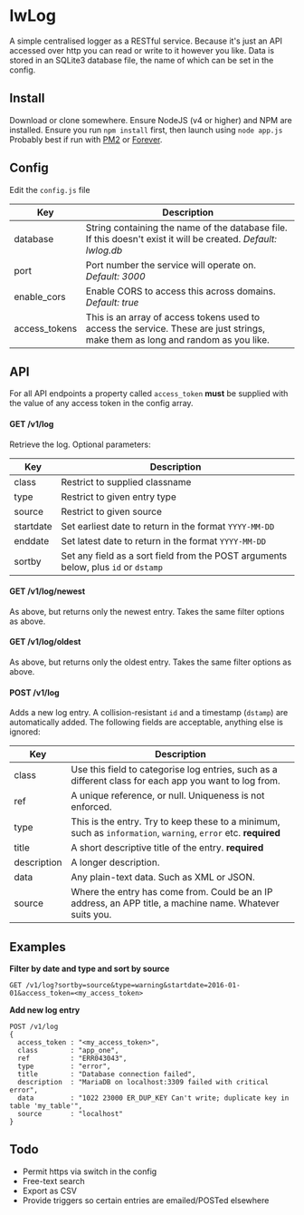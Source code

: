 # lwLog
A simple centralised logger as a RESTful service. Because it's just an API accessed over http you can read or write to it however you like. Data is stored in an SQLite3 database file, the name of which can be set in the config.

## Install
Download or clone somewhere. Ensure NodeJS (v4 or higher) and NPM are installed. Ensure you run `npm install` first, then launch using `node app.js` Probably best if run with [PM2](http://pm2.keymetrics.io/) or [Forever](https://github.com/foreverjs/forever).

## Config
Edit the `config.js` file

| Key | Description |
| --- | ----------- |
| database | String containing the name of the database file. If this doesn't exist it will be created. *Default: lwlog.db* |
| port | Port number the service will operate on. *Default: 3000* |
| enable_cors | Enable CORS to access this across domains. *Default: true* |
| access_tokens | This is an array of access tokens used to access the service. These are just strings, make them as long and random as you like. |

## API
For all API endpoints a property called `access_token` **must** be supplied with the value of any access token in the config array.

#### GET /v1/log
Retrieve the log. Optional parameters:

| Key | Description |
| --- | ----------- |
| class | Restrict to supplied classname |
| type | Restrict to given entry type |
| source | Restrict to given source |
| startdate | Set earliest date to return in the format `YYYY-MM-DD` |
| enddate | Set latest date to return in the format `YYYY-MM-DD` |
| sortby | Set any field as a sort field from the POST arguments below, plus `id` or `dstamp` |


#### GET /v1/log/newest
As above, but returns only the newest entry. Takes the same filter options as above.

#### GET /v1/log/oldest
As above, but returns only the oldest entry. Takes the same filter options as above.

#### POST /v1/log
Adds a new log entry. A collision-resistant `id` and a timestamp (`dstamp`) are automatically added. The following fields are acceptable, anything else is ignored:

| Key | Description |
| --- | ----------- |
| class | Use this field to categorise log entries, such as a different class for each app you want to log from. |
| ref | A unique reference, or null. Uniqueness is not enforced. |
| type | This is the entry. Try to keep these to a minimum, such as `information`, `warning`, `error` etc. **required** |
| title | A short descriptive title of the entry. **required** |
| description | A longer description. |
| data | Any plain-text data. Such as XML or JSON. |
| source | Where the entry has come from. Could be an IP address, an APP title, a machine name. Whatever suits you. |

## Examples

**Filter by date and type and sort by source**
```
GET /v1/log?sortby=source&type=warning&startdate=2016-01-01&access_token=<my_access_token>
```

**Add new log entry**
```
POST /v1/log
{
  access_token : "<my_access_token>",
  class        : "app_one",
  ref          : "ERR043043",
  type         : "error",
  title        : "Database connection failed",
  description  : "MariaDB on localhost:3309 failed with critical error",
  data         : "1022 23000 ER_DUP_KEY Can't write; duplicate key in table 'my_table'",
  source       : "localhost"
}
```

## Todo
* Permit https via switch in the config
* Free-text search
* Export as CSV
* Provide triggers so certain entries are emailed/POSTed elsewhere
